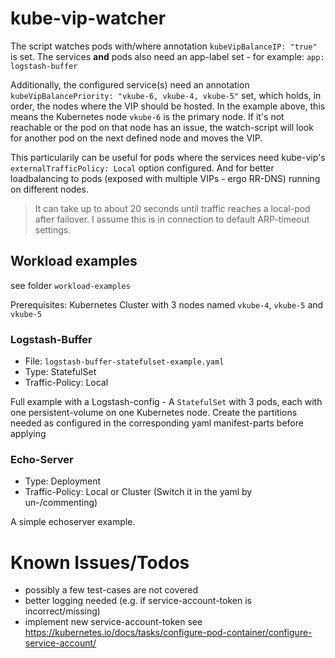 # kube-vip-watcher

The script watches pods with/where annotation `kubeVipBalanceIP: "true"` is set. The services **and** pods also need an app-label
set - for example: `app: logstash-buffer` 

Additionally, the configured service(s) need an annotation `kubeVipBalancePriority: "vkube-6, vkube-4, vkube-5"` set,
which holds, in order, the nodes where the VIP should be hosted. In the example above, this means the Kubernetes node `vkube-6` is 
the primary node. If it's not reachable or the pod on that node has an issue, the watch-script will look for another pod on the next
defined node and moves the VIP.

This particularily can be useful for pods where the services need kube-vip's `externalTrafficPolicy: Local` option configured. And
for better loadbalancing to pods (exposed with multiple VIPs - ergo RR-DNS) running on different nodes.

> It can take up to about 20 seconds until traffic reaches a local-pod after failover. I assume this is in connection to default ARP-timeout
settings.

## Workload examples

see folder `workload-examples`

Prerequisites: Kubernetes Cluster with 3 nodes named `vkube-4`, `vkube-5` and `vkube-5`

### Logstash-Buffer

* File: `logstash-buffer-statefulset-example.yaml`
* Type: StatefulSet
* Traffic-Policy: Local

Full example with a Logstash-config - A `StatefulSet` with 3 pods, each with one persistent-volume on one Kubernetes node.
Create the partitions needed as configured in the corresponding yaml manifest-parts before applying

### Echo-Server

* Type: Deployment
* Traffic-Policy: Local or Cluster (Switch it in the yaml by un-/commenting)

A simple echoserver example.

# Known Issues/Todos

* possibly a few test-cases are not covered
* better logging needed (e.g. if service-account-token is incorrect/missing)
* implement new service-account-token see https://kubernetes.io/docs/tasks/configure-pod-container/configure-service-account/
